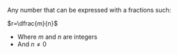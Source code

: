 Any number that can be expressed with a fractions such:

$r=\dfrac{m}{n}$

- Where $m$ and $n$ are integers
- And $n\neq{0}$
